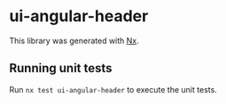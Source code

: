 # ui-angular-header

This library was generated with [Nx](https://nx.dev).

## Running unit tests

Run `nx test ui-angular-header` to execute the unit tests.
